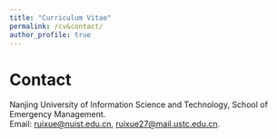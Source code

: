 ```yaml
---
title: "Curriculum Vitae"
permalink: /cv&contact/
author_profile: true
---
```




# Contact
Nanjing University of Information Science and Technology, School of Emergency Management. <br>
Email: ruixue@nuist.edu.cn, ruixue27@mail.ustc.edu.cn.
